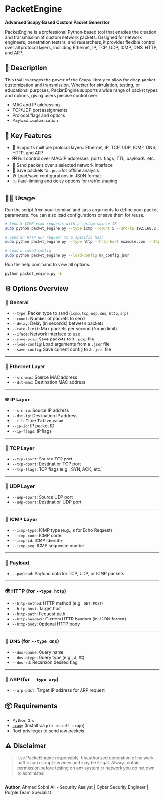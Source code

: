 # PacketEngine

**Advanced Scapy-Based Custom Packet Generator**

PacketEngine is a professional Python-based tool that enables the creation and transmission of custom network packets. Designed for network engineers, penetration testers, and researchers, it provides flexible control over all protocol layers, including Ethernet, IP, TCP, UDP, ICMP, DNS, HTTP, and ARP.

## 📌 Description

This tool leverages the power of the Scapy library to allow for deep packet customization and transmission. Whether for simulation, testing, or educational purposes, PacketEngine supports a wide range of packet types and options, giving users precise control over:

- MAC and IP addressing
- TCP/UDP port assignments
- Protocol flags and options
- Payload customization

## 🔧 Key Features

- 🔄 Supports multiple protocol layers: Ethernet, IP, TCP, UDP, ICMP, DNS, HTTP, and ARP
- 🎛️ Full control over MAC/IP addresses, ports, flags, TTL, payloads, etc.
- 🚀 Send packets over a selected network interface
- 📁 Save packets to `.pcap` for offline analysis
- ⚙️ Load/save configurations in JSON format
- 📉 Rate-limiting and delay options for traffic shaping

## 🧑‍💻 Usage

Run the script from your terminal and pass arguments to define your packet parameters. You can also load configurations or save them for reuse.

```bash
# Send 5 ICMP echo requests with a custom source IP
sudo python packet_engine.py --type icmp --count 5 --src-ip 192.168.2.10

# Send an HTTP GET request to a specific host
sudo python packet_engine.py --type http --http-host example.com --http-path /index.html

# Load a saved config
sudo python packet_engine.py --load-config my_config.json
```

Run the help command to view all options:
```bash
python packet_engine.py -h
```

## ⚙️ Options Overview

### 🧩 General
- `--type`: Packet type to send (`icmp`, `tcp`, `udp`, `dns`, `http`, `arp`)
- `--count`: Number of packets to send
- `--delay`: Delay (in seconds) between packets
- `--rate-limit`: Max packets per second (`0` = no limit)
- `--iface`: Network interface to use
- `--save-pcap`: Save packets to a `.pcap` file
- `--load-config`: Load arguments from a `.json` file
- `--save-config`: Save current config to a `.json` file

---

### 🧱 Ethernet Layer
- `--src-mac`: Source MAC address
- `--dst-mac`: Destination MAC address

---

### 🌐 IP Layer
- `--src-ip`: Source IP address
- `--dst-ip`: Destination IP address
- `--ttl`: Time To Live value
- `--ip-id`: IP packet ID
- `--ip-flags`: IP flags

---

### 🔗 TCP Layer
- `--tcp-sport`: Source TCP port
- `--tcp-dport`: Destination TCP port
- `--tcp-flags`: TCP flags (e.g., SYN, ACK, etc.)

---

### 📡 UDP Layer
- `--udp-sport`: Source UDP port
- `--udp-dport`: Destination UDP port

---

### 📶 ICMP Layer
- `--icmp-type`: ICMP type (e.g., `8` for Echo Request)
- `--icmp-code`: ICMP code
- `--icmp-id`: ICMP identifier
- `--icmp-seq`: ICMP sequence number

---

### 🧾 Payload
- `--payload`: Payload data for TCP, UDP, or ICMP packets

---

### 🌍 HTTP (for `--type http`)
- `--http-method`: HTTP method (e.g., `GET`, `POST`)
- `--http-host`: Target host
- `--http-path`: Request path
- `--http-headers`: Custom HTTP headers (in JSON format)
- `--http-body`: Optional HTTP body

---

### 🧠 DNS (for `--type dns`)
- `--dns-qname`: Query name
- `--dns-qtype`: Query type (e.g., `A`, `MX`)
- `--dns-rd`: Recursion desired flag

---

### 🧭 ARP (for `--type arp`)
- `--arp-pdst`: Target IP address for ARP request

## 📦 Requirements

- Python 3.x
- [`scapy`](https://scapy.readthedocs.io/) (Install via `pip install scapy`)
- Root privileges to send raw packets

## ⚠️ Disclaimer

> Use PacketEngine responsibly. Unauthorized generation of network traffic can disrupt services and may be illegal. Always obtain permission before testing on any system or network you do not own or administer.

---

**Author:** Ahmed Sobhi Ali - Security Analyst | Cyber Security Engineer | Purple Team Specialist

